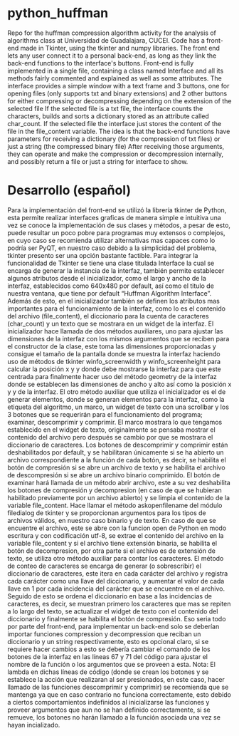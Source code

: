 # python_huffman
Repo for the huffman compression algorithm activity for the analysis of algorithms class at Universidad de Guadalajara, CUCEI.
Code has a front-end made in Tkinter, using the tkinter and numpy libraries.
The front end lets any user connect it to a personal back-end, as long as they link the back-end functions to the interface's buttons.
Front-end is fully implemented in a single file, containing a class named Interface and all its methods fairly commented and explained as well as some attributes.
The interface provides a simple window with a text frame and 3 buttons, one for opening files (only supports txt and binary extensions)
and 2 other buttons for either compressing or decompressing depending on the extension of the selected file
If the selected file is a txt file, the interface counts the characters, builds and sorts a dictionary stored as an attribute called char_count.
If the selected file the interface just stores the content of the file in the file_content variable.
The idea is that the back-end functions have parameters for receiving a dictionary (for the compression of txt files) or just a string (the compressed binary file)
After receiving those arguments, they can operate and make the compression or decompression internally, and possibly return a file or just a string for interface to show.

# Desarrollo (español)
Para la implementación del front-end se utilizó la librería tkinter de Python, esta permite realizar interfaces graficas de manera simple e intuitiva una vez se conoce la implementación de sus clases y métodos, a pesar de esto, puede resultar un poco pobre para programas muy extensos o complejos, en cuyo caso se recomienda utilizar alternativas mas capaces como lo podría ser PyQT, en nuestro caso debido a la simplicidad del problema, tkinter presento ser una opción bastante factible.
Para integrar la funcionalidad de Tkinter se tiene una clase titulada Interface la cual se encarga de generar la instancia de la interfaz, también permite establecer algunos atributos desde el inicializador, como el largo y ancho de la interfaz, establecidos como 640x480 por default, así como el titulo de nuestra ventana, que tiene por default “Huffman Algorithm Interface”.
Además de esto, en el inicializador también se definen los atributos mas importantes para el funcionamiento de la interfaz, como lo es el contenido del archivo (file_content), el diccionario para la cuenta de caracteres (char_count) y un texto que se mostrara en un widget de la interfaz.
El inicializador hace llamada de dos métodos auxiliares, uno para ajustar las dimensiones de la interfaz con los mismos argumentos que se reciben para el constructor de la clase, este toma las dimensiones proporcionadas y consigue el tamaño de la pantalla donde se muestra la interfaz haciendo uso de métodos de tkinter winfo_screenwidth y winfo_screenheight para calcular la posición x y y donde debe mostrarse la interfaz para que este centrada para finalmente hacer uso del método geometry de la interfaz donde se establecen las dimensiones de ancho y alto así como la posición x y y de la interfaz.
El otro método auxiliar que utiliza el inicializador es el de generar elementos, donde se generan elementos para la interfaz, como la etiqueta del algoritmo, un marco, un widget de texto con una scrollbar y los 3 botones que se requerirán para el funcionamiento del programa; examinar, descomprimir y comprimir. El marco mostrara lo que tengamos establecido en el widget de texto, originalmente se pensaba mostrar el contenido del archivo pero después se cambio por que se mostrara el diccionario de caracteres. Los botones de descomprimir y comprimir están deshabilitados por default, y se habilitaran únicamente si se ha abierto un archivo correspondiente a la función de cada botón, es decir, se habilita el botón de compresión si se abre un archivo de texto y se habilita el archivo de descompresión si se abre un archivo binario comprimido.
El botón de examinar hará llamada de un método abrir archivo, este a su vez deshabilita los botones de compresión y decompresion (en caso de que se hubieran habilitado previamente por un archivo abierto) y se limpia el contenido de la variable file_content. Hace llamar el método askopenfilename del módulo filedialog de tkinter y se proporcionan argumentos para los tipos de archivos válidos, en nuestro caso binario y de texto. En caso de que se encuentre el archivo, este se abre con la funcion open de Python en modo escritura y con codificación utf-8, se extrae el contenido del archivo en la variable file_content y si el archivo tiene extensión binaria, se habilita el botón de decompresion, por otra parte si el archivo es de extensión de texto, se utiliza otro método auxiliar para contar los caracteres.
El método de conteo de caracteres se encarga de generar (o sobrescribir) el diccionario de caracteres, este itera en cada carácter del archivo y registra cada carácter como una llave del diccionario, y aumentar el valor de cada llave en 1 por cada incidencia del carácter que se encuentre en el archivo. Seguido de esto se ordena el diccionario en base a las incidencias de caracteres, es decir, se muestran primero los caracteres que mas se repiten a lo largo del texto, se actualizar el widget de texto con el contenido del diccionario y finalmente se habilita el botón de compresión.
Eso seria todo por parte del front-end, para implementar un back-end solo se deberían importar funciones compression y decompression que reciban un diccionario y un string respectivamente, esto es opcional claro, si se requiere hacer cambios a esto se debería cambiar el comando de los botones de la interfaz en las líneas 67 y 71 del código para ajustar el nombre de la función o los argumentos que se proveen a esta.
Nota: El lambda en dichas líneas de código (donde se crean los botones y se establece la acción que realizaran al ser presionados, en este caso, hacer llamado de las funciones descomprimir y comprimir) se recomienda que se mantenga ya que en caso contrario no funciona correctamente, esto debido a ciertos comportamientos indefinidos al inicializarse las funciones y proveer argumentos que aun no se han definido correctamente, si se remueve, los botones no harán llamado a la función asociada una vez se hayan incializado.
